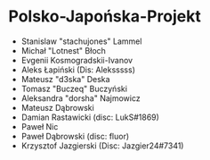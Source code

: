 # Polsko-Japońska-Projekt
* Stanislaw "stachujones" Lammel
* Michał "Lotnest" Błoch
* Evgenii Kosmogradskii-Ivanov
* Aleks Łapiński (Dis: Aleksssss)
* Mateusz "d3ska" Deska
* Tomasz "Buczeq" Buczyński
* Aleksandra "dorsha" Najmowicz
* Mateusz Dąbrowski
* Damian Rastawicki (disc: LukS#1869)
* Paweł Nic
* Paweł Dąbrowski (disc: fluor)
* Krzysztof Jazgierski (Disc: Jazgier24#7341)

